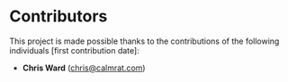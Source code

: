 # Contributors

This project is made possible thanks to the contributions of the following individuals [first contribution date]:

- **Chris Ward** (<chris@calmrat.com>)